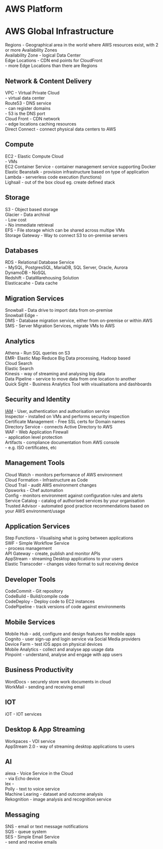 AWS Platform
============

# AWS Global Infrastructure

Regions - Geographical area in the world where AWS resources exist, with 2 or more Availability Zones  
Availability Zone - logical Data Center  
Edge Locations - CDN end points for CloudFront  
               - more Edge Locations than there are Regions  

## Network & Content Delivery

VPC - Virtual Private Cloud  
    - virtual data center  
Route53 - DNS service  
        - can register domains  
        - 53 is the DNS port  
Cloud Front - CDN network  
            - edge locations caching resources  
Direct Connect - connect physical data centers to AWS  

## Compute

EC2 - Elastic Compute Cloud  
    - VMs  
EC2 Container Service - container management service supporting Docker  
Elastic Beanstalk - provision infrastructure based on type of application  
Lambda - serverless code execution (functions)  
Lighsail - out of the box cloud eg. create defined stack  

## Storage

S3 - Object based storage  
Glacier - Data archival  
        - Low cost  
        - No immediate retrieval  
EFS - File storage which can be shared across multipe VMs  
Storage Gateway - Way to connect S3 to on-premise servers  

## Databases

RDS - Relational Database Service  
    - MySQL, PostgresSQL, MariaDB, SQL Server, Oracle, Aurora  
DynamoDB - NoSQL  
Redshift - DataWarehousing Solution  
Elasticacahe - Data cache  

## Migration Services

Snowball - Data drive to import data from on-premise  
Snowball Edge -   
DMS - Database migration service, either from on-premise or within AWS  
SMS - Server Migration Services, migrate VMs to AWS  

## Analytics

Athena - Run SQL queries on S3  
EMR- Elastic Map Reduce Big Data processing, Hadoop based  
Cloud Search  
Elastic Search  
Kinesis - way of streaming and analysing big data  
Data Pipeline - service to move data from one location to another  
Quick Sight - Business Analytics Tool with visualisations and dashboards  

## Security and Identity

[IAM](/IAM.md) - User, authentication and authorisation service  
Inspector - installed on VMs and performs security inspection  
Certificate Management - Free SSL certs for Domain names  
Directory Service - connects Active Directory to AWS  
WAF - Web Application Firewall  
    - application level protection  
Artifacts - compliance documentation from AWS console  
          - e.g. ISO certificates, etc  

## Management Tools

Cloud Watch - monitors performance of AWS environment  
Cloud Formation - Infrastructure as Code  
Cloud Trail - audit AWS environment changes  
Opsworks - Chef automation  
Config - monitors environment against configuration rules and alerts  
Service Catalog - catalog of authorised services by your organisation  
Trusted Advisor - automated good practice recommendations based on your AWS environment/usage  

## Application Services

Step Functions - Visualising what is going between applications  
SWF - Simple Workflow Service  
    - process management  
API Gateway - create, publish and monitor APIs  
AppStream - streaming Desktop applications to your users  
Elastic Transcoder - changes video format to suit receiving device  

## Developer Tools

CodeCommit - Git repository  
CodeBuild - Build/compile code  
CodeDeploy - Deploy code to EC2 instances  
CodePipeline - track versions of code against environments  

## Mobile Services

Mobile Hub - add, configure and design features for mobile apps  
Cognito - user sign-up and login service via Social Media providers  
Device Farm - test iOS apps on physical devices  
Mobile Analytics - collect and analyse app usage data  
Pinpoint - understand, analyse and engage with app users  


## Business Productivity

WordDocs - securely store work documents in cloud  
WorkMail - sending and receiving email  

## IOT

iOT - IOT services  

## Desktop & App Streaming

Workpaces - VDI service  
AppStream 2.0 - way of streaming desktop applications to users  

## AI

alexa - Voice Service in the Cloud  
      - via Echo device  
lex -   
Polly - text to voice service  
Machine Learing - dataset and outcome analysis  
Rekognition - image analysis and recognition service  

## Messaging

SNS - email or text message notifications  
SQS - queue system  
SES - Simple Email Service  
    - send and receive emails  

